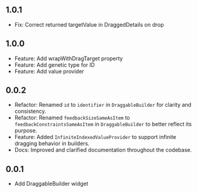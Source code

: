 ## 1.0.1

* Fix: Correct returned targetValue in DraggedDetails on drop

## 1.0.0

* Feature: Add wrapWithDragTarget property
* Feature: Add genetic type for ID
* Feature: Add value provider

## 0.0.2

* Refactor: Renamed `id` to `identifier` in `DraggableBuilder` for clarity and consistency.
* Refactor: Renamed `feedbackSizeSameAsItem` to `feedbackConstraintsSameAsItem` in `DraggableBuilder` to better reflect its purpose.
* Feature: Added `InfiniteIndexedValueProvider` to support infinite dragging behavior in builders.
* Docs: Improved and clarified documentation throughout the codebase.

## 0.0.1

* Add DraggableBuilder widget
